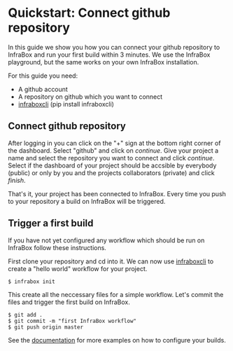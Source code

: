 # Quickstart: Connect github repository
In this guide we show you how you can connect your github repository to InfraBox and run your first build within 3 minutes. We use the InfraBox playground, but the same works on your own InfraBox installation.

For this guide you need:

- A github account
- A repository on github which you want to connect
- [infraboxcli](https://github.com/SAP/InfraBox-cli) (pip install infraboxcli)

## Connect github repository
After logging in you can click on the "+" sign at the bottom right corner of the dashboard. Select "github" and click on *continue*. Give your project a name and select the repository you want to connect and click *continue*. Select if the dashboard of your project should be accsible by everybody (public) or only by you and the projects collaborators (private) and click *finish*.

That's it, your project has been connected to InfraBox. Every time you push to your repository a build on InfraBox will be triggered.

## Trigger a first build
If you have not yet configured any workflow which should be run on InfraBox follow these instructions.

First clone your repository and cd into it. We can now use [infraboxcli](https://github.com/SAP/InfraBox-cli) to create a "hello world" workflow for your project.

    $ infrabox init

This create all the neccessary files for a simple workflow. Let's commit the files and trigger the first build on InfraBox.

    $ git add .
    $ git commit -m "first InfraBox workflow"
    $ git push origin master

See the [documentation](/docs/doc.md) for more examples on how to configure your builds.
